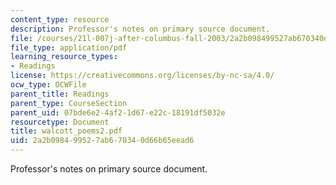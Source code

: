 ```yaml
---
content_type: resource
description: Professor's notes on primary source document.
file: /courses/21l-007j-after-columbus-fall-2003/2a2b098499527ab670340d66b65eead6_walcott_poems2.pdf
file_type: application/pdf
learning_resource_types:
- Readings
license: https://creativecommons.org/licenses/by-nc-sa/4.0/
ocw_type: OCWFile
parent_title: Readings
parent_type: CourseSection
parent_uid: 07bde6e2-4af2-1d67-e22c-18191df5032e
resourcetype: Document
title: walcott_poems2.pdf
uid: 2a2b0984-9952-7ab6-7034-0d66b65eead6
---
```

Professor's notes on primary source document.